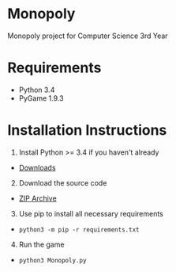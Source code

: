 # Monopoly
Monopoly project for Computer Science 3rd Year

# Requirements
- Python 3.4
- PyGame 1.9.3

# Installation Instructions
1. Install Python >= 3.4 if you haven't already
  - [Downloads](https://www.python.org/downloads/)
2. Download the source code
  - [ZIP Archive](https://github.com/crnbrdrck/Monopoly/archive/master.zip)
3. Use pip to install all necessary requirements
  - `python3 -m pip -r requirements.txt`
4. Run the game
  - `python3 Monopoly.py`
